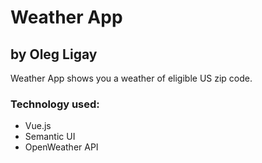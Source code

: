 # Weather App

## by Oleg Ligay

Weather App shows you a weather of eligible US zip code.

### Technology used:

- Vue.js
- Semantic UI
- OpenWeather API
